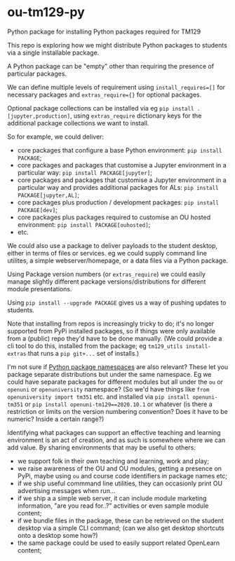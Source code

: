 # ou-tm129-py
Python package for installing Python packages required for TM129

This repo is exploring how we might distribute Python packages to students via a single installable package.

A Python package can be "empty" other than requiring the presence of particular packages.

We can define multiple levels of requirement using `install_requires=[]` for necessary packages and `extras_require={}` for optional packages.

Optional package collections can be installed via eg `pip install .[jupyter,production]`, using `extras_require` dictionary keys for the additional package collections we want to install.

So for example, we could deliver:

- core packages that configure a base Python environment: `pip install PACKAGE`;
- core packages and packages that customise a Jupyter environment in a particular way: `pip install PACKAGE[jupyter]`;
- core packages and packages that customise a Jupyter environment in a particular way and provides additional packages for ALs: `pip install PACKAGE[jupyter,AL]`;
- core packages plus production / development packages: `pip install PACKAGE[dev]`;
- core packages plus packages required to customise an OU hosted environment: `pip install PACKAGE[ouhosted]`;
- etc.

We could also use a package to deliver payloads to the student desktop, either in terms of files or services. eg we could supply command line utilites, a simple webserver/homepage, or a data files via a Python package.

Using Package version numbers (or `extras_require`) we could easily manage slightly different package versions/distributions for different module presentations.

Using `pip install --upgrade PACKAGE` gives us a way of pushing updates to students.

Note that installing from repos is increasingly tricky to do; it's no longer supported from PyPi installed packages, so if things were only available from a (public) repo they'd have to be done manually. (We could provide a cli tool to do this, installed from the package; eg `tm129_utils install-extras` that runs a `pip git+...` set of installs.)

I'm not sure if [Python package namespaces](https://packaging.python.org/guides/packaging-namespace-packages/) are also relevant? These let you package separate distributions but under the same namespace. Eg we could have separate packages for different modules but all under the `ou` or `openuni` or `openuniversity` namespace? (So we'd have things like `from openuniversity import tm351` etc. and installed via `pip install openuni-tm351` or `pip install openuni-tm129==2020.10.1` or whatever (is there a restriction or limits on the version numbering convention? Does it have to be numeric? Inside a certain range?)

Identifying what packages can support an effective teaching and learning environment is an act of creation, and as such is somewhere where we can add value. By sharing environments that may be useful to others:

- we support folk in their own teaching and learning, work and play;
- we raise awareness of the OU and OU modules, getting a presence on PyPi, maybe using `ou` and course code identifiers in package names etc;
- if we ship useful commmand line utilities, they can occasionly print OU advertising messages when run...
- if we ship a a simple web server, it can include module marketing information, "are you read for..?" activities or even sample module content;
- if we bundle files in the package, these can be retrieved on the student desktop via a simple CLI command; (can we also get desktop shortcuts onto a desktop some how?)
- the same package could be used to easily support related OpenLearn content;
